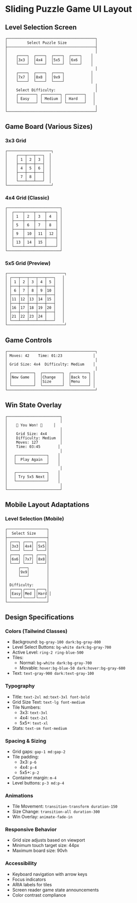 # Sliding Puzzle Game UI Layout

## Level Selection Screen
```
┌────────────────────────────────────────┐
│         Select Puzzle Size             │
├────────────────────────────────────────┤
│                                        │
│    ┌────┐  ┌────┐  ┌────┐  ┌────┐    │
│    │3x3 │  │4x4 │  │5x5 │  │6x6 │    │
│    └────┘  └────┘  └────┘  └────┘    │
│                                        │
│    ┌────┐  ┌────┐  ┌────┐            │
│    │7x7 │  │8x8 │  │9x9 │            │
│    └────┘  └────┘  └────┘            │
│                                        │
│    Select Difficulty:                  │
│    ┌────────┐ ┌────────┐ ┌────────┐   │
│    │ Easy   │ │ Medium │ │ Hard   │   │
│    └────────┘ └────────┘ └────────┘   │
│                                        │
└────────────────────────────────────────┘
```

## Game Board (Various Sizes)

### 3x3 Grid
```
┌────────────────────┐
│    ┌───┬───┬───┐  │
│    │ 1 │ 2 │ 3 │  │
│    ├───┼───┼───┤  │
│    │ 4 │ 5 │ 6 │  │
│    ├───┼───┼───┤  │
│    │ 7 │ 8 │   │  │
│    └───┴───┴───┘  │
└────────────────────┘
```

### 4x4 Grid (Classic)
```
┌────────────────────────┐
│  ┌────┬────┬────┬────┐ │
│  │ 1  │ 2  │ 3  │ 4  │ │
│  ├────┼────┼────┼────┤ │
│  │ 5  │ 6  │ 7  │ 8  │ │
│  ├────┼────┼────┼────┤ │
│  │ 9  │ 10 │ 11 │ 12 │ │
│  ├────┼────┼────┼────┤ │
│  │ 13 │ 14 │ 15 │    │ │
│  └────┴────┴────┴────┘ │
└────────────────────────┘
```

### 5x5 Grid (Preview)
```
┌──────────────────────────┐
│ ┌───┬───┬───┬───┬───┐   │
│ │ 1 │ 2 │ 3 │ 4 │ 5 │   │
│ ├───┼───┼───┼───┼───┤   │
│ │ 6 │ 7 │ 8 │ 9 │10 │   │
│ ├───┼───┼───┼───┼───┤   │
│ │11 │12 │13 │14 │15 │   │
│ ├───┼───┼───┼───┼───┤   │
│ │16 │17 │18 │19 │20 │   │
│ ├───┼───┼───┼───┼───┤   │
│ │21 │22 │23 │24 │   │   │
│ └───┴───┴───┴───┴───┘   │
└──────────────────────────┘
```

## Game Controls
```
┌────────────────────────────────────────┐
│ Moves: 42    Time: 01:23              │
│                                        │
│ Grid Size: 4x4  Difficulty: Medium    │
│                                        │
│ ┌──────────┐  ┌─────────┐  ┌────────┐ │
│ │New Game  │  │Change   │  │Back to │ │
│ │          │  │Size     │  │Menu    │ │
│ └──────────┘  └─────────┘  └────────┘ │
└────────────────────────────────────────┘
```

## Win State Overlay
```
┌────────────────────────┐
│                        │
│    🎉 You Won! 🎉     │
│                        │
│    Grid Size: 4x4      │
│    Difficulty: Medium  │
│    Moves: 127          │
│    Time: 03:45        │
│                        │
│   ┌──────────────┐    │
│   │  Play Again  │    │
│   └──────────────┘    │
│                        │
│   ┌──────────────┐    │
│   │ Try 5x5 Next │    │
│   └──────────────┘    │
│                        │
└────────────────────────┘
```

## Mobile Layout Adaptations

### Level Selection (Mobile)
```
┌──────────────────┐
│  Select Size     │
├──────────────────┤
│ ┌───┐ ┌───┐ ┌───┐│
│ │3x3│ │4x4│ │5x5││
│ └───┘ └───┘ └───┘│
│ ┌───┐ ┌───┐ ┌───┐│
│ │6x6│ │7x7│ │8x8││
│ └───┘ └───┘ └───┘│
│     ┌───┐        │
│     │9x9│        │
│     └───┘        │
│                  │
│ Difficulty:      │
│ ┌────┐┌────┐┌───┐│
│ │Easy││Med ││Hard││
│ └────┘└────┘└───┘│
└──────────────────┘
```

## Design Specifications

### Colors (Tailwind Classes)
- Background: `bg-gray-100 dark:bg-gray-800`
- Level Select Buttons: `bg-white dark:bg-gray-700`
- Active Level: `ring-2 ring-blue-500`
- Tiles: 
  - Normal: `bg-white dark:bg-gray-700`
  - Movable: `hover:bg-blue-50 dark:hover:bg-gray-600`
- Text: `text-gray-900 dark:text-gray-100`

### Typography
- Title: `text-2xl md:text-3xl font-bold`
- Grid Size Text: `text-lg font-medium`
- Tile Numbers: 
  - 3x3: `text-3xl`
  - 4x4: `text-2xl`
  - 5x5+: `text-xl`
- Stats: `text-sm font-medium`

### Spacing & Sizing
- Grid gaps: `gap-1 md:gap-2`
- Tile padding: 
  - 3x3: `p-6`
  - 4x4: `p-4`
  - 5x5+: `p-2`
- Container margin: `m-4`
- Level buttons: `p-3 md:p-4`

### Animations
- Tile Movement: `transition-transform duration-150`
- Size Change: `transition-all duration-300`
- Win Overlay: `animate-fade-in`

### Responsive Behavior
- Grid size adjusts based on viewport
- Minimum touch target size: 44px
- Maximum board size: 90vh

### Accessibility
- Keyboard navigation with arrow keys
- Focus indicators
- ARIA labels for tiles
- Screen reader game state announcements
- Color contrast compliance